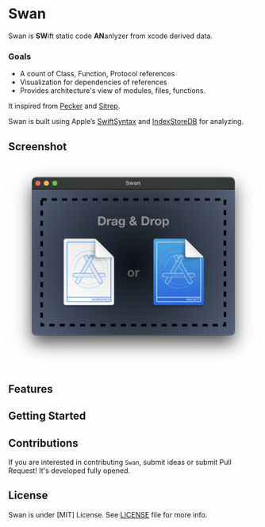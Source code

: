 Swan
====

Swan is **SW**ift static code **AN**anlyzer from xcode derived data.

### Goals

- A count of Class, Function, Protocol references
- Visualization for dependencies of references
- Provides architecture's view of modules, files, functions.

It inspired from [Pecker](https://github.com/woshiccm/Pecker) and [Sitrep](https://github.com/twostraws/Sitrep). 

Swan is built using Apple’s [SwiftSyntax](https://github.com/apple/swift-syntax) and [IndexStoreDB](https://github.com/apple/indexstore-db) for analyzing. 


Screenshot
-------------
![Swan Window Screenshot](https://github.com/godrm/Swan/blob/main/Screenshots/Swan-Window.png)


Features
----------


Getting Started
------------------


Contributions
----------------
If you are interested in contributing `Swan`, submit ideas or submit Pull Request!
It's developed fully opened.


License
---------
Swan is under [MIT] License. See [LICENSE](LICENSE) file for more info.
